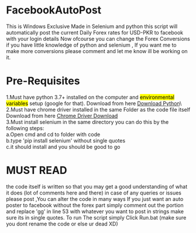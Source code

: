<h1>FacebookAutoPost</h1>
This is Windows Exclusive Made in Selenium and python this script will automatically post the current Daily Forex rates for USD-PKR to facebook with your login details Now ofcourse you can change the Forex Conversions if you have little knowledge of python and selenium , If you want me to make more conversions please comment and let me know ill be working on it.
<h1>Pre-Requisites</h1>
1.Must have python 3.7+ installed on the computer and <mark>environmental variables</mark> setup (google for that). Download from here <a href="https://www.python.org/downloads/">Download Python</a>\<br>
2.Must have chrome driver installed in the same Folder as the code file itself Download from here <a href="https://chromedriver.storage.googleapis.com/index.html?path=2.44/">Chrome Driver Download</a><br>
3.Must install selenium in the same directory you can do this by the following steps: <br>                                                        a.Open cmd and cd to folder with code       <br>                                                                                    b.type 'pip install selenium' without single quotes <br>                                                                            c.it should install and you should be good to go <br>
<h1> MUST READ</h1>
  the code itself is written so that you may get a good understanding of what it does (lot of comments here and there) in case of any queries or issues please post ,You can alter the code in many ways If you just want an auto poster to facebook without the forex part simply comment out the portion and replace 'gg' in line 53 with whatever you want to post in strings make sure its in single quotes.
To run The script simply Click Run.bat (make sure you dont rename the code or else ur dead XD) 
  
